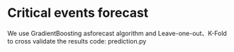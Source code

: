Critical events forecast
==========================================================================
We use GradientBoosting asforecast algorithm and  Leave-one-out、K-Fold to cross validate the results
code: prediction.py 


